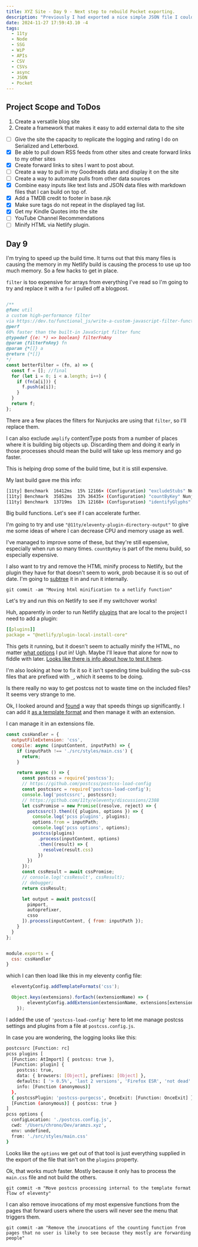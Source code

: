 ```yaml
---
title: XYZ Site - Day 9 - Next step to rebuild Pocket exporting.
description: "Previously I had exported a nice simple JSON file I could turn into files, but that site broke, so trying Readwise instead"
date: 2024-11-27 17:59:43.10 -4
tags:
  - 11ty
  - Node
  - SSG
  - WiP
  - APIs
  - CSV
  - CSVs
  - async
  - JSON
  - Pocket
---
```


## Project Scope and ToDos

1. Create a versatile blog site
2. Create a framework that makes it easy to add external data to the site

- [ ] Give the site the capacity to replicate the logging and rating I do on Serialized and Letterboxd.
- [x] Be able to pull down RSS feeds from other sites and create forward links to my other sites
- [x] Create forward links to sites I want to post about.
- [ ] Create a way to pull in my Goodreads data and display it on the site
- [ ] Create a way to automate pulls from other data sources
- [x] Combine easy inputs like text lists and JSON data files with markdown files that I can build on top of.
- [x] Add a TMDB credit to footer in base.njk
- [x] Make sure tags do not repeat in the displayed tag list.
- [x] Get my Kindle Quotes into the site
- [ ] YouTube Channel Recommendations
- [ ] Minify HTML via Netlify plugin.

## Day 9

I'm trying to speed up the build time. It turns out that this many files is causing the memory in my Netlify build is causing the process to use up too much memory. So a few hacks to get in place.

`filter` is too expensive for arrays from everything I've read so I'm going to try and replace it with a `for` I pulled off a blogpost.

```js

/**
@func util
a custom high-performance filter
via https://dev.to/functional_js/write-a-custom-javascript-filter-function-that-is-60-faster-than-array-filter-4b66
@perf
60% faster than the built-in JavaScript filter func
@typedef {(e: *) => boolean} filterFnAny
@param {filterFnAny} fn
@param {*[]} a
@return {*[]}
*/
const betterFilter = (fn, a) => {
  const f = []; //final
  for (let i = 0; i < a.length; i++) {
    if (fn(a[i])) {
      f.push(a[i]);
    }
  }
  return f;
};
```

There are a few places the filters for Nunjucks are using that `filter`, so I'll replace them.

I can also exclude `amplify` contentType posts from a number of places where it is building big objects up. Discarding them and doing it early in those processes should mean the build will take up less memory and go faster.

This is helping drop some of the build time, but it is still expensive.

My last build gave me this info:

```bash
[11ty] Benchmark  16412ms  15% 12166× (Configuration) "excludeStubs" Nunjucks Filter
[11ty] Benchmark  35852ms  33% 36435× (Configuration) "countByKey" Nunjucks Filter
[11ty] Benchmark  13719ms  13% 12168× (Configuration) "identifyGlyphs" Transform
```

Big build functions. Let's see if I can accelerate further.

I'm going to try and use `"@11ty/eleventy-plugin-directory-output"` to give me some ideas of where I can decrease CPU and memory usage as well.

I've managed to improve some of these, but they're still expensive, especially when run so many times. `countByKey` is part of the menu build, so especially expensive.

I also want to try and remove the HTML minify process to Netlify, but the plugin they have for that doesn't seem to work, prob because it is so out of date. I'm going to [subtree](https://www.atlassian.com/git/tutorials/git-subtree) it in and run it internally.

`git commit -am "Moving html minification to a netlify function"`

Let's try and run this on Netlify to see if my switchover works!

Huh, apparently in order to run Netlify [plugins](https://docs.netlify.com/build-plugins/) that are local to the project I need to add a plugin:

```yaml
[[plugins]]
package = "@netlify/plugin-local-install-core"
```

This gets it running, but it doesn't seem to actually minify the HTML, no matter [what options](http://perfectionkills.com/experimenting-with-html-minifier/) I put in! Ugh. Maybe I'll leave that alone for now to fiddle with later. [Looks like there is info about how to test it here](https://docs.netlify.com/cli/get-started/#run-builds-locally).

I'm also looking at how to fix it so it isn't spending time building the sub-css files that are prefixed with `_`, which it seems to be doing.

Is there really no way to get postcss not to waste time on the included files? It seems very strange to me.

Ok, I looked around and [found](https://github.com/11ty/eleventy/discussions/2388) a way that speeds things up significantly. I can add it [as a template format](https://www.11ty.dev/docs/languages/custom/) and then manage it with an extension.

I can manage it in an extensions file.

```js
const cssHandler = {
  outputFileExtension: 'css',
  compile: async (inputContent, inputPath) => {
    if (inputPath !== './src/styles/main.css') {
      return;
    }

    return async () => {
      const postcss = require('postcss');
      // https://github.com/postcss/postcss-load-config
      const postcssrc = require('postcss-load-config');
      console.log('postcssrc', postcssrc);
      // https://github.com/11ty/eleventy/discussions/2388
      let cssPromise = new Promise((resolve, reject) => {
        postcssrc().then(({ plugins, options }) => {
          console.log('pcss plugins', plugins);
          options.from = inputPath;
          console.log('pcss options', options);
          postcss(plugins)
            .process(inputContent, options)
            .then((result) => {
              resolve(result.css)
            })
        })
      });
      const cssResult = await cssPromise;
      // console.log('cssResult', cssResult);
      // debugger;
      return cssResult;

      let output = await postcss([
        pimport,
        autoprefixer,
        csso
      ]).process(inputContent, { from: inputPath });
    }
  }
};


module.exports = {
  css: cssHandler
}
```

which I can then load like this in my eleventy config file:

```js
  eleventyConfig.addTemplateFormats('css');

  Object.keys(extensions).forEach((extensionName) => {
		eleventyConfig.addExtension(extensionName, extensions[extensionName]);
	});
```

I added the use of `'postcss-load-config'` here to let me manage postcss settings and plugins from a file at `postcss.config.js`.

In case you are wondering, the logging looks like this:

```bash
postcssrc [Function: rc]
pcss plugins [
  [Function: AtImport] { postcss: true },
  [Function: plugin] {
    postcss: true,
    data: { browsers: [Object], prefixes: [Object] },
    defaults: [ '> 0.5%', 'last 2 versions', 'Firefox ESR', 'not dead' ],
    info: [Function (anonymous)]
  },
  { postcssPlugin: 'postcss-purgecss', OnceExit: [Function: OnceExit] },
  [Function (anonymous)] { postcss: true }
]
pcss options {
  configLocation: './postcss.config.js',
  cwd: '/Users/chrono/Dev/aramzs.xyz',
  env: undefined,
  from: './src/styles/main.css'
}
```

Looks like the `options` we get out of that tool is just everything supplied in the export of the file that isn't on the `plugins` property.

Ok, that works *much* faster. Mostly because it only has to process the `main.css` file and not build the others.

`git commit -m "Move postcss processing internal to the template format flow of eleventy"`

I can also remove invocations of my most expensive functions from the pages that forward users where the users will never see the menu that triggers them.

`git commit -am "Remove the invocations of the counting function from pages that no user is likely to see because they mostly are forwarding people"`

